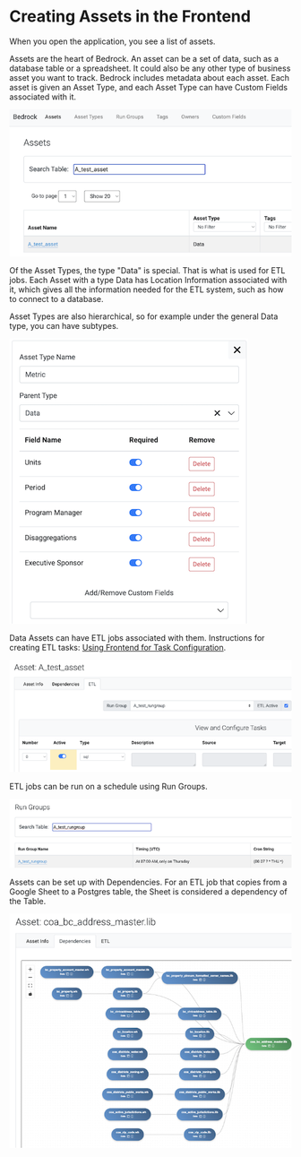 # Creating Assets in the Frontend

When you open the application, you see a list of assets.

Assets are the heart of Bedrock. An asset can be a set of data, such as a database table or a spreadsheet. It could also be any other type of business asset you want to track.
Bedrock includes metadata about each asset. Each asset is given an Asset Type, and each Asset Type can have Custom Fields associated with it. 

![AssetList](./img/assetlist.png)

Of the Asset Types, the type "Data" is special. That is what is used for ETL jobs. Each Asset with a type Data has Location Information associated with it, which gives all the information needed for the ETL system, such as how to connect to a database.

Asset Types are also hierarchical, so for example under the general Data type, you can have subtypes.

![AssetTypes](./img/assettypes.png)

Data Assets can have ETL jobs associated with them.
Instructions for creating ETL tasks: [Using Frontend for Task Configuration](<./docs/Using Frontend for Task Configuration.md>).

![ETL](./img/etl.png)

ETL jobs can be run on a schedule using Run Groups.

![RunGroups](./img/rungroups.png)

Assets can be set up with Dependencies. For an ETL job that copies from a Google Sheet to a Postgres table, the Sheet is considered a dependency of the Table.

![Dependencies](./img/dependencies.png)
